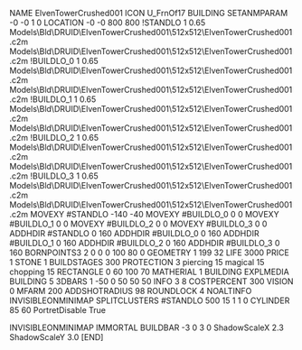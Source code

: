 NAME ElvenTowerCrushed001
ICON U_FrnOf17
BUILDING
SETANMPARAM -0 -0 1 0
LOCATION -0 -0 800 800
!STANDLO      1 0.65 Models\Bld\DRUID\ElvenTowerCrushed001\512x512\ElvenTowerCrushed001.c2m Models\Bld\DRUID\ElvenTowerCrushed001\512x512\ElvenTowerCrushed001.c2m 
!BUILDLO_0    1 0.65 Models\Bld\DRUID\ElvenTowerCrushed001\512x512\ElvenTowerCrushed001.c2m Models\Bld\DRUID\ElvenTowerCrushed001\512x512\ElvenTowerCrushed001.c2m 
!BUILDLO_1    1 0.65 Models\Bld\DRUID\ElvenTowerCrushed001\512x512\ElvenTowerCrushed001.c2m Models\Bld\DRUID\ElvenTowerCrushed001\512x512\ElvenTowerCrushed001.c2m 
!BUILDLO_2    1 0.65 Models\Bld\DRUID\ElvenTowerCrushed001\512x512\ElvenTowerCrushed001.c2m Models\Bld\DRUID\ElvenTowerCrushed001\512x512\ElvenTowerCrushed001.c2m 
!BUILDLO_3    1 0.65 Models\Bld\DRUID\ElvenTowerCrushed001\512x512\ElvenTowerCrushed001.c2m Models\Bld\DRUID\ElvenTowerCrushed001\512x512\ElvenTowerCrushed001.c2m 
MOVEXY #STANDLO   -140 -40
MOVEXY #BUILDLO_0 0 0
MOVEXY #BUILDLO_1 0 0
MOVEXY #BUILDLO_2 0 0
MOVEXY #BUILDLO_3 0 0
ADDHDIR #STANDLO 0 160
ADDHDIR #BUILDLO_0 0 160
ADDHDIR #BUILDLO_1 0 160
ADDHDIR #BUILDLO_2 0 160
ADDHDIR #BUILDLO_3 0 160
BORNPOINTS3 2 0 0 0 100 80 0
GEOMETRY 1 199 32
LIFE     3000
PRICE 1 STONE 1
BUILDSTAGES 300
PROTECTION 3 piercing 15 magical 15 chopping 15
RECTANGLE    0 60 100 70
MATHERIAL 1 BUILDING
EXPLMEDIA BUILDING 5
3DBARS 1 -50 0 50 50 50
INFO 3 8
COSTPERCENT 300
VISION 0
MFARM 200
ADDSHOTRADIUS 98
ROUNDLOCK 4
NOALTINFO
INVISIBLEONMINIMAP
SPLITCLUSTERS #STANDLO 500 15 1 1 0
CYLINDER 85 60
PortretDisable True

INVISIBLEONMINIMAP
IMMORTAL
BUILDBAR -3 0 3 0
ShadowScaleX 2.3
ShadowScaleY 3.0
[END]

